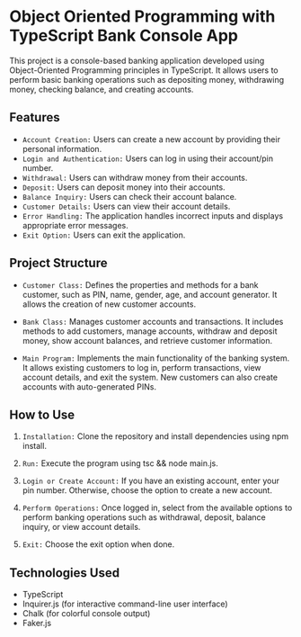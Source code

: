 # Object Oriented Programming with TypeScript Bank Console App
This project is a console-based banking application developed using Object-Oriented Programming principles in TypeScript. It allows users to perform basic banking operations such as depositing money, withdrawing money, checking balance, and creating accounts.

## Features
 - `Account Creation:` Users can create a new account by providing their personal information.
 - `Login and Authentication:` Users can log in using their account/pin number.
 - `Withdrawal:` Users can withdraw money from their accounts.
 - `Deposit:` Users can deposit money into their accounts.
 - `Balance Inquiry:` Users can check their account balance.
 - `Customer Details:` Users can view their account details.
 - `Error Handling:` The application handles incorrect inputs and displays appropriate error messages.
 - `Exit Option:` Users can exit the application.

## Project Structure
 - `Customer Class:` Defines the properties and methods for a bank customer, such as PIN, name, gender, age, and account generator. It allows the creation of new customer accounts.

 - `Bank Class:` Manages customer accounts and transactions. It includes methods to add customers, manage accounts, withdraw and deposit money, show account balances, and retrieve customer information.

 - `Main Program:` Implements the main functionality of the banking system. It allows existing customers to log in, perform transactions, view account details, and exit the system. New customers can also create accounts with auto-generated PINs.

## How to Use
1. `Installation:` Clone the repository and install dependencies using npm install.

2. `Run:` Execute the program using tsc && node main.js.

3. `Login or Create Account:` If you have an existing account, enter your pin number. Otherwise, choose the option to create a new account.

4. `Perform Operations:` Once logged in, select from the available options to perform banking operations such as withdrawal, deposit, balance inquiry, or view account details.

5. `Exit:` Choose the exit option when done.

## Technologies Used
 - TypeScript
 - Inquirer.js (for interactive command-line user interface)
 - Chalk (for colorful console output)
 - Faker.js
